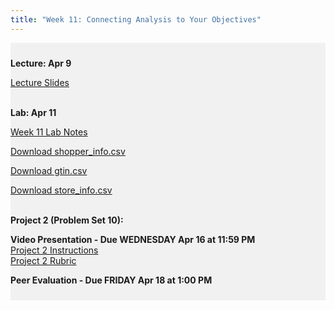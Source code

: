 ```yaml
---
title: "Week 11: Connecting Analysis to Your Objectives"
---
```


<div style="background-color:rgba(0, 0, 0, 0.0470588); text-align:left; vertical-align: middle; padding:10px 0;">

<b>Lecture: Apr 9</b> <br>

<a  href="/materials/unit_02/week_03/lecture_02_week_03.html" target="_blank">Lecture Slides</a> <br> <br>


<b>Lab: Apr 11</b> <br>

<a  href="/materials/unit_02/week_03/lab_02_week_03.html" target="_blank">Week 11 Lab Notes</a> <br> 

<!--
<a  href="/materials/unit_02/inputs/arizona_grocery_foot_traffic.csv" download>Download arizona_grocery_foot_traffic.csv</a> <br>

<a  href="/materials/unit_02/inputs/hauer_county_totpop_SSPs.csv" download>Download hauer_county_totpop_SSPs.csv</a> <br>

<a  href="/materials/unit_02/inputs/inc.csv" download>Download inc.csv</a> <br>

<a  href="/materials/unit_02/inputs/analysis_ds.csv" download>analysis_ds.csv</a> <br>

<a  href="/materials/unit_02/inputs/gs_all.csv" download>gs_all.csv</a> <br>

<a  href="/materials/unit_02/week_03/grocery_store_analysis.R" download>Download grocery_store_analysis.R</a> <br>  <br>
-->
<a  href="/materials/unit_02/inputs/shopper_info.csv" download>Download shopper_info.csv</a> <br>

<a  href="/materials/unit_02/inputs/gtin.csv" download>Download gtin.csv</a> <br>

<a  href="/materials/unit_02/inputs/store_info.csv" download>Download store_info.csv</a> <br><br>

<b>Project 2 (Problem Set 10):</b> <br>

<b>Video Presentation - Due WEDNESDAY Apr 16 at 11:59 PM</b> <br>
<a  href="/materials/unit_02/week_04/project_2.html" target="_blank">Project 2 Instructions</a> <br> 
<a  href="/materials/unit_02/week_04/project_2_rubric.html" target="_blank">Project 2 Rubric</a> <br> 

<b>Peer Evaluation - Due FRIDAY Apr 18 at 1:00 PM</b> <br>

<!--
<b>Problem Set Materials - Due Friday, April 12 by 11:59 PM:</b> <br>

<a  href="/materials/unit_02/week_03/ps_02_week_03.html" target="_blank">Project 2 Problem Set 3 Instructions</a> <br> <br>
-->
</div>

<br> 
